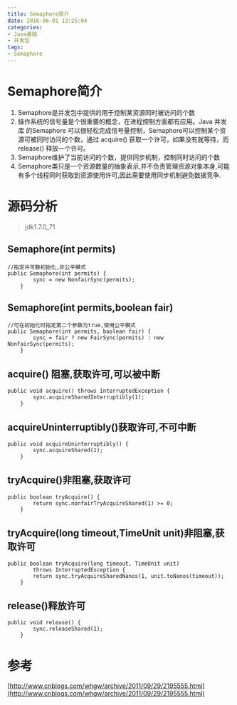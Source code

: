 ```yaml
---
title: Semaphore简介
date: 2016-06-01 13:25:04
categories: 
- Java基础
- 并发包
tags:
- Semaphore
---
```

# Semaphore简介
1. Semaphore是并发包中提供的用于控制某资源同时被访问的个数
2. 操作系统的信号量是个很重要的概念，在进程控制方面都有应用。Java 并发库 的Semaphore 可以很轻松完成信号量控制，Semaphore可以控制某个资源可被同时访问的个数，通过 acquire() 获取一个许可，如果没有就等待，而 release() 释放一个许可。
3. Semaphore维护了当前访问的个数，提供同步机制，控制同时访问的个数
4. Semaphore类只是一个资源数量的抽象表示,并不负责管理资源对象本身,可能有多个线程同时获取到资源使用许可,因此需要使用同步机制避免数据竞争.

<!-- more -->

# 源码分析
>jdk1.7.0_71

## Semaphore(int permits)
```
//指定许可数初始化,非公平模式
public Semaphore(int permits) {
        sync = new NonfairSync(permits);
    }
```

## Semaphore(int permits,boolean fair)
```
//可在初始化时指定第二个参数为true,使用公平模式
public Semaphore(int permits, boolean fair) {
        sync = fair ? new FairSync(permits) : new NonfairSync(permits);
    }
```

## acquire() 阻塞,获取许可,可以被中断
```
public void acquire() throws InterruptedException {
        sync.acquireSharedInterruptibly(1);
    }
```

## acquireUninterruptibly()获取许可,不可中断
```
public void acquireUninterruptibly() {
        sync.acquireShared(1);
    }
```

## tryAcquire()非阻塞,获取许可
```
public boolean tryAcquire() {
        return sync.nonfairTryAcquireShared(1) >= 0;
    }
```

## tryAcquire(long timeout,TimeUnit unit)非阻塞,获取许可
```
public boolean tryAcquire(long timeout, TimeUnit unit)
        throws InterruptedException {
        return sync.tryAcquireSharedNanos(1, unit.toNanos(timeout));
    }
```

## release()释放许可
```
public void release() {
        sync.releaseShared(1);
    }
```

# 参考
[http://www.cnblogs.com/whgw/archive/2011/09/29/2195555.html](http://www.cnblogs.com/whgw/archive/2011/09/29/2195555.html)

